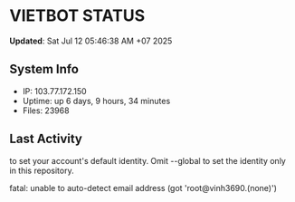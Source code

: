 # VIETBOT STATUS
**Updated**: Sat Jul 12 05:46:38 AM +07 2025

## System Info
- IP: 103.77.172.150
- Uptime: up 6 days, 9 hours, 34 minutes
- Files: 23968

## Last Activity

to set your account's default identity.
Omit --global to set the identity only in this repository.

fatal: unable to auto-detect email address (got 'root@vinh3690.(none)')
